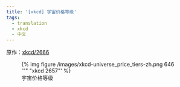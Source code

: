```yaml
---
title: '[xkcd] 宇宙价格等级'
tags:
  - translation
  - xkcd
  - 中文
---
```


原作：[xkcd/2666](https://xkcd.com/2666/)


<figure>
	<picture>
		{% img figure /images/xkcd-universe_price_tiers-zh.png 646 '"" "xkcd 2657"' %}
	</picture>
	<figcaption>宇宙价格等级</figcaption>
</figure>

